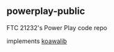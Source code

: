 ## powerplay-public

FTC 21232's Power Play code repo

implements <a href=https://github.com/AsianKoala/koawalib>koawalib</a>

